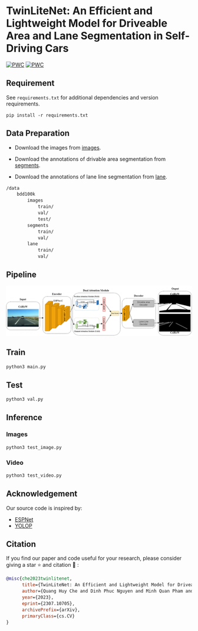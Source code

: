 # TwinLiteNet: An Efficient and Lightweight Model for Driveable Area and Lane Segmentation in Self-Driving Cars
[![PWC](https://img.shields.io/endpoint.svg?url=https://paperswithcode.com/badge/twinlitenet-an-efficient-and-lightweight/lane-detection-on-bdd100k-val)](https://paperswithcode.com/sota/lane-detection-on-bdd100k-val?p=twinlitenet-an-efficient-and-lightweight)
[![PWC](https://img.shields.io/endpoint.svg?url=https://paperswithcode.com/badge/twinlitenet-an-efficient-and-lightweight/drivable-area-detection-on-bdd100k-val)](https://paperswithcode.com/sota/drivable-area-detection-on-bdd100k-val?p=twinlitenet-an-efficient-and-lightweight)
## Requirement
See `requirements.txt` for additional dependencies and version requirements.

```setup
pip install -r requirements.txt
```


## Data Preparation

- Download the images from [images](https://bdd-data.berkeley.edu/).

- Download the annotations of drivable area segmentation from [segments](https://drive.google.com/file/d/1xy_DhUZRHR8yrZG3OwTQAHhYTnXn7URv/view?usp=sharing). 
- Download the annotations of lane line segmentation from [lane](https://drive.google.com/file/d/1lDNTPIQj_YLNZVkksKM25CvCHuquJ8AP/view?usp=sharing). 

```bash
/data
    bdd100k
        images
            train/
            val/
            test/
        segments
            train/
            val/
        lane
            train/
            val/
```
## Pipeline

<div align=center>
<img src='image\arch.png' width='600'>
</div>

## Train
```python
python3 main.py
```

## Test
```python
python3 val.py
```

## Inference

### Images
```python
python3 test_image.py
```
### Video
```python
python3 test_video.py
```

## Acknowledgement
Our source code is inspired by:
- [ESPNet](https://github.com/sacmehta/ESPNet)
- [YOLOP](https://github.com/hustvl/YOLOP)



## Citation

If you find our paper and code useful for your research, please consider giving a star :star:   and citation :pencil: :

```BibTeX
@misc{che2023twinlitenet,
      title={TwinLiteNet: An Efficient and Lightweight Model for Driveable Area and Lane Segmentation in Self-Driving Cars}, 
      author={Quang Huy Che and Dinh Phuc Nguyen and Minh Quan Pham and Duc Khai Lam},
      year={2023},
      eprint={2307.10705},
      archivePrefix={arXiv},
      primaryClass={cs.CV}
}
